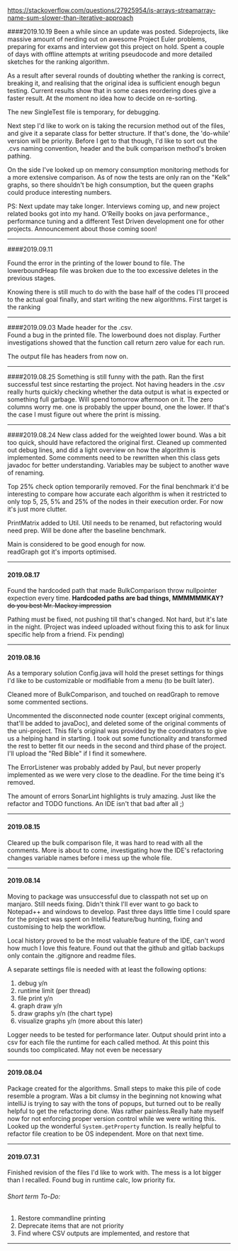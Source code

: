 https://stackoverflow.com/questions/27925954/is-arrays-streamarray-name-sum-slower-than-iterative-approach

####2019.10.19
Been a while since an update was posted. Sideprojects, like massive amount of nerding out on awesome Project Euler problems, preparing for exams and interview got this project on hold. Spent a couple of days with offline attempts at writing pseudocode and more detailed sketches for the ranking algorithm.

As a result after several rounds of doubting whether the ranking is correct, breaking it, and realising that the original idea is sufficient enough begun testing. Current results show that in some cases reordering does give a faster result. At the moment no idea how to decide on re-sorting.

The new SingleTest file is temporary, for debugging.

Next step I'd like to work on is taking the recursion method out of the files, and give it a separate class for better structure. If that's done, the 'do-while' version will be priority. Before I get to that though, I'd like to sort out the .cvs naming convention, header and the bulk comparison method's broken pathing. 

On the side I've looked up on memory consumption monitoring methods for a more extensive comparison. As of now the tests are only ran on the "Kelk" graphs, so there shouldn't be high consumption, but the queen graphs could produce interesting numbers.

PS: Next update may take longer. Interviews coming up, and new project related books got into my hand. O'Reilly books on java performance., performance tuning and a different Test Driven development one for other projects. Announcement about those coming soon!    

----
####2019.09.11

Found the error in the printing of the lower bound to file. The lowerboundHeap file was broken due to the too excessive deletes in the previous stages.

Knowing there is still much to do with the base half of the codes I'll proceed to the actual goal finally, and start writing the new algorithms. First target is the ranking  

----
####2019.09.03
Made header for the .csv. <br>
Found a bug in the printed file. The lowerbound does not display. Further investigations showed that the function call return zero value for each run.

The output file has headers from now on. 

----
####2019.08.25
Something is still funny with the path. Ran the first successful test since restarting the project. Not having headers in the .csv really hurts quickly checking whether the data output is what is expected or something full garbage. Will spend tomorrow afternoon on it. The zero columns worry me. one is probably the upper bound, one the lower. If that's the case I must figure out where the print is missing.   

----
####2019.08.24
New class added for the weighted lower bound. Was a bit too quick, should have refactored the original first. Cleaned up commented out debug lines, and did a light overview on how the algorithm is implemented. Some comments need to be rewritten when this class gets javadoc for better understanding. Variables may be subject to another wave of renaming.

Top 25% check option temporarily removed. For the final benchmark it'd be interesting to compare how accurate each algorithm is when it restricted to only top 5, 25, 5% and 25% of the nodes in their execution order. For now it's just more clutter.

PrintMatrix added to Util. Util needs to be renamed, but refactoring would need prep. Will be done after the baseline benchmark.

Main is considered to be good enough for now.<br>
readGraph got it's imports optimised.
 
----
#### 2019.08.17
Found the hardcoded path that made BulkComparison throw nullpointer expection every time. **Hardcoded paths are bad things, MMMMMMKAY?** ~~do you best Mr. Mackey impression~~

Pathing must be fixed, not pushing till that's changed. Not hard, but it's late in the night. (Project was indeed uploaded without fixing this to ask for linux specific help from a friend. Fix pending)

----
#### 2019.08.16
As a temporary solution Config.java will hold the preset settings for things I'd like to be customizable or modifiable from a menu (to be built later).

Cleaned more of BulkComparison, and touched on readGraph to remove some commented sections.

Uncommented the disconnected node counter (except original comments, that'll be added to javaDoc), and deleted some of the original comments of the uni-project. This file's original was provided by the coordinators to give us a helping hand in starting. I took out some functionality and transformed the rest to better fit our needs in the second and third phase of the project. I'll upload the "Red Bible" if I find it somewhere.

The ErrorListener was probably added by Paul, but never properly implemented as we were very close to the deadline. For the time being it's removed.

The amount of errors SonarLint highlights is truly amazing. Just like the refactor and TODO functions. An IDE isn't that bad after all ;)
  

----
#### 2019.08.15
Cleared up the bulk comparison file, it was hard to read with all the comments. More is about to come, investigating how the IDE's refactoring changes variable names before i mess up the whole file.

----
#### 2019.08.14
Moving to package was unsuccessful due to classpath not set up on manjaro. Still needs fixing.
Didn't think I'll ever want to go back to Notepad++ and windows to develop. Past three days little time I could spare for the project was spent on IntelliJ feature/bug hunting, fixing and customising to help the workflow.

Local history proved to be the most valuable feature of the IDE, can't word how much I love this feature.
Found out that the github and gitlab backups only contain the .gitignore and readme files.

A separate settings file is needed with at least the following options:
1. debug y/n
2. runtime limit (per thread)
3. file print y/n
4. graph draw y/n
5. draw graphs y/n (the chart type)
6. visualize graphs y/n (more about this later)

Logger needs to be tested for performance later. Output should print into a csv for each file the runtime for each called method. At this point this sounds too complicated. May not even be necessary

----
#### 2019.08.04
Package created for the algorithms. Small steps to make this pile of code resemble a program. Was a bit clumsy in the beginning not knowing what intelliJ is trying to say with the tons of popups, but turned out to be really helpful to get the refactoring done. Was rather painless.Really hate myself now for not enforcing proper version control while we were writing this.<br>
Looked up the wonderful `System.getProperty` function. Is really helpful to refactor file creation to be OS independent. More on that next time.   
 
----
#### 2019.07.31
Finished revision of the files I'd like to work with. The mess is a lot bigger than I recalled.
Found bug in runtime calc, low priority fix.
###### Short term To-Do: <br>
1. Restore commandline printing
2. Deprecate items that are not priority
3. Find where CSV outputs are implemented, and restore that
----